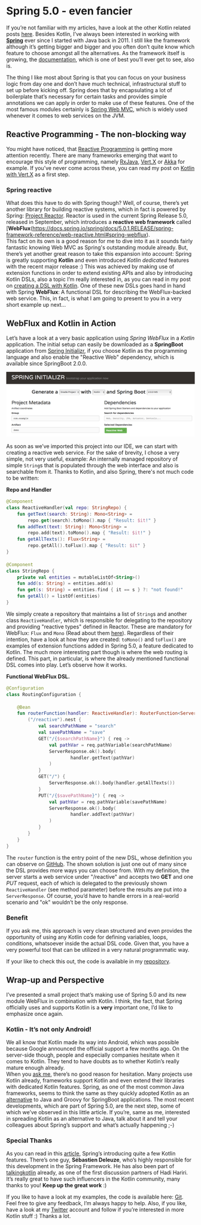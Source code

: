# Spring 5.0 - even fancier

If you’re not familiar with my articles, have a look at the other Kotlin related posts
[here](https://blog.simon-wirtz.de/category/kotlin/). Besides Kotlin, I’ve always been interested in working with **[Spring](https://spring.io)** ever since I started with Java back in 2011. I still like the framework although it’s getting bigger and bigger and you often don’t quite know which feature to choose amongst all the
alternatives. As the framework itself is growing, the [documentation](https://docs.spring.io/spring/docs/5.0.1.RELEASE/spring-framework-reference/), which is one of best you’ll ever get to see, also is.

The thing I like most about Spring is that you can focus on your business logic from day one and don’t have much technical, infrastructural stuff to set up before kicking off. Spring does that by encapsulating a lot of boilerplate that’s necessary for certain tasks and provides simple annotations we can apply in order to make use of
these features. One of the most famous modules certainly is [Spring Web MVC](https://docs.spring.io/spring/docs/5.0.1.RELEASE/spring-framework-reference/web.html#spring-web), which is widely used whenever it comes to web services on the JVM.

## Reactive Programming - The non-blocking way

You might have noticed, that [Reactive Programming](https://www.reactivemanifesto.org) is getting more attention recently. There are many frameworks emerging that want to encourage this style of programming, namely
[RxJava](https://github.com/ReactiveX/RxJava), [Vert.X](http://vertx.io) or [Akka](http://akka.io) for example. If you’ve never come across these, you can read my post on [Kotlin with Vert.X](https://blog.simon-wirtz.de/setup-vert-x-application-written-in-kotlin-gradle-build/) as a first step.

### Spring reactive

What does this have to do with Spring though? Well, of course, there’s yet another library for building reactive systems, which in fact is powered by Spring: [Project Reactor](https://projectreactor.io). Reactor is used in the current Spring Release 5.0, released in September, which introduces a **reactive web framework** called [**WebFlux**(https://docs.spring.io/spring/docs/5.0.1.RELEASE/spring-framework-reference/web-reactive.html#spring-webflux).  
This fact on its own is a good reason for me to dive into it as it sounds fairly fantastic knowing Web MVC as Spring's outstanding module already. But, there’s yet another great reason to take this expansion into account: Spring is greatly supporting **Kotlin** and even introduced *Kotlin dedicated* features with the recent major release :) This was achieved by making use of extension functions in order to extend existing APIs and also by introducing Kotlin DSLs, also a topic I’m really interested in, as you can read in my post on [creating a DSL with Kotlin](https://blog.simon-wirtz.de/creating-dsl-with-kotlin-introducing-a-tlslibrary/). One of these new DSLs goes hand in hand with Spring **WebFlux**: A functional DSL for describing the WebFlux-backed web service. This, in fact, is what I am going to present to you in a very short example up next…

## WebFlux and Kotlin in Action

Let’s have a look at a very basic application using *Spring WebFlux* in a *Kotlin* application. The initial setup can easily be downloaded as a **SpringBoot** application from [Spring Initializr](https://start.spring.io), if you choose Kotlin as the programming language and also enable the "Reactive Web" dependency, which is available since SpringBoot 2.0.0.

![](boot.png)

As soon as we’ve imported this project into our IDE, we can start with creating a reactive web service. For the sake of brevity, I chose a very simple, not very useful, example: An internally managed repository of
simple `String`s that is populated through the web interface and also is searchable from it. Thanks to Kotlin, and also Spring, there's not much code to be written:

**Repo and Handler**
```kotlin
@Component
class ReactiveHandler(val repo: StringRepo) {
    fun getText(search: String): Mono<String> =
        repo.get(search).toMono().map { "Result: $it!" }
    fun addText(text: String): Mono<String> =
        repo.add(text).toMono().map { "Result: $it!" }
    fun getAllTexts(): Flux<String> =
        repo.getAll().toFlux().map { "Result: $it" }
}

@Component
class StringRepo {
    private val entities = mutableListOf<String>()
    fun add(s: String) = entities.add(s)
    fun get(s: String) = entities.find { it == s } ?: "not found!"
    fun getAll() = listOf(entities)
}
```

We simply create a repository that maintains a list of `String`s and another class `ReactiveHandler`, which is responsible for delegating to the repository and providing "reactive types" defined in Reactor. These are mandatory for WebFlux: `Flux` and `Mono` (Read about them [here](https://github.com/reactor/reactor-core)). Regardless of their intention, have a look at how they are created: `toMono()` and `toFlux()` are examples of extension functions added in Spring 5.0, a feature dedicated to Kotlin. The much more interesting part though is where the web routing is defined. This part, in particular, is where the already mentioned functional DSL comes into play. Let’s observe how it works.

**Functional WebFlux DSL.**
```kotlin
@Configuration
class RoutingConfiguration {

    @Bean
    fun routerFunction(handler: ReactiveHandler): RouterFunction<ServerResponse> = router {
        ("/reactive").nest {
            val searchPathName = "search"
            val savePathName = "save"
            GET("/{$searchPathName}") { req ->
                val pathVar = req.pathVariable(searchPathName)
                ServerResponse.ok().body(
                        handler.getText(pathVar)
                )
            }
            GET("/") {
                ServerResponse.ok().body(handler.getAllTexts())
            }
            PUT("/{$savePathName}") { req ->
                val pathVar = req.pathVariable(savePathName)
                ServerResponse.ok().body(
                        handler.addText(pathVar)
                )
            }
        }
    }
}
```

The `router` function is the entry point of the new DSL, whose definition you can observe on [GitHub](https://github.com/spring-projects/spring-framework/blob/master/spring-webflux/src/main/kotlin/org/springframework/web/reactive/function/server/RouterFunctionDsl.kt). The shown solution is just one out of many since the DSL provides more ways you can choose from. With my definition, the server starts a web service under "/reactive" and accepts two **GET**
and one *PUT* request, each of which is delegated to the previously shown `ReactiveHandler` (see method parameter) before the results are put into a `ServerResponse`. Of course, you’d have to handle errors in a real-world scenario and "ok" wouldn’t be the only response.  

### Benefit

If you ask me, this approach is very clean structured and even provides the opportunity of using any Kotlin code for defining variables, loops, conditions, whatsoever inside the actual DSL code. Given that, you have
a very powerful tool that can be utilized in a very natural programmatic way.

If your like to check this out, the code is available in my [repository](https://github.com/s1monw1/SpringWebFluxKotlin).

## Wrap-up and Perspective

I’ve presented a small project that’s making use of Spring 5.0 and its new module WebFlux in combination with Kotlin. I think, the fact, that Spring officially uses and supports Kotlin is a **very** important one, I’d like to emphasize once again.

### Kotlin - It’s not only Android!

We all know that Kotlin made its way into Android, which was possible because Google announced the official support a few months ago. On the server-side though, people and especially companies hesitate when it
comes to Kotlin. They tend to have doubts as to whether Kotlin’s really mature enough already.  
When you [ask me](https://twitter.com/s1m0nw1/status/895752250144022528), there’s no good reason for hesitation. Many projects use Kotlin already, frameworks support Kotlin and even extend their libraries with dedicated Kotlin
features. Spring, as one of the most common Java frameworks, seems to think the same as they quickly adopted Kotlin as an [alternative](https://spring.io/blog/2016/02/15/developing-spring-boot-applications-with-kotlin)
to Java and Groovy for SpringBoot applications. The most recent developments, which are part of Spring 5.0, are the next step, some of which we’ve observed in this little article. If you’re, same as me, interested in spreading Kotlin as an alternative to Java, talk about it and tell your colleagues about Spring’s support and what’s actually
happening ;-)

### Special Thanks

As you can read in this [article](https://spring.io/blog/2017/01/04/introducing-kotlin-support-in-spring-framework-5-0), Spring’s introducing quite a few Kotlin features. There’s one guy, **Sébastien Deleuze**, who’s highly responsible for this development in
the Spring Framework. He has also been part of [talkingkotlin](http://talkingkotlin.com/spring-boot-with-sebastian-delueze/)
already, as one of the first discussion partners of Hadi Hariri. It’s really great to have such influencers in the Kotlin community, many thanks to you! **Keep up the great work** :)

If you like to have a look at my examples, the code is available here:
[Git](https://github.com/s1monw1/SpringWebFluxKotlin). Feel free to give any feedback, I’m always happy to help. Also, if you like, have a look at my [Twitter](https://twitter.com/s1m0nw1) account and follow if you’re interested in more Kotlin stuff :) Thanks a lot.